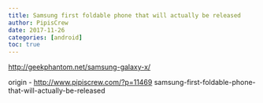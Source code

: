 ```yaml
---
title: Samsung first foldable phone that will actually be released
author: PipisCrew
date: 2017-11-26
categories: [android]
toc: true
---
```


http://geekphantom.net/samsung-galaxy-x/

origin - http://www.pipiscrew.com/?p=11469 samsung-first-foldable-phone-that-will-actually-be-released